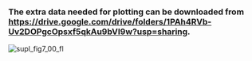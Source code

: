 ### The extra data needed for plotting can be downloaded from https://drive.google.com/drive/folders/1PAh4RVb-Uv2DOPgcOpsxf5qkAu9bVI9w?usp=sharing.



![supl_fig7_00_fl](C:\Users\user\Documents\deepSIBA\article_results\sup_figures\sup_figure_7\supl_fig7_00_fl.png)